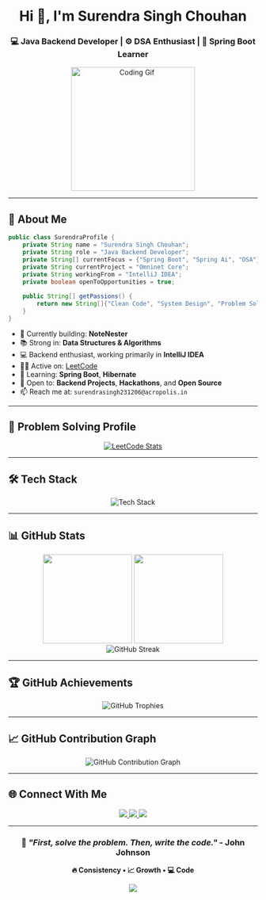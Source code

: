 <h1 align="center">Hi 👋, I'm Surendra Singh Chouhan</h1>
<h3 align="center">💻 Java Backend Developer | ⚙️ DSA Enthusiast | 🌱 Spring Boot Learner</h3>

<p align="center">
  <img src="https://media.giphy.com/media/qgQUggAC3Pfv687qPC/giphy.gif" width="250" alt="Coding Gif"/>
</p>


---

## 🚀 About Me

```java
public class SurendraProfile {
    private String name = "Surendra Singh Chouhan";
    private String role = "Java Backend Developer";
    private String[] currentFocus = {"Spring Boot", "Spring Ai", "DSA"};
    private String currentProject = "Omninet Core";
    private String workingFrom = "IntelliJ IDEA";
    private boolean openToOpportunities = true;
    
    public String[] getPassions() {
        return new String[]{"Clean Code", "System Design", "Problem Solving"};
    }
}
```

- 🔭 Currently building: **NoteNester**
- 📚 Strong in: **Data Structures & Algorithms**
- 💻 Backend enthusiast, working primarily in **IntelliJ IDEA**
- 👨‍💻 Active on: [LeetCode](https://leetcode.com/u/Surendra_Singh_Chouhan/)
- 🌱 Learning: **Spring Boot**, **Hibernate**
- 🤝 Open to: **Backend Projects**, **Hackathons**, and **Open Source**
- 📫 Reach me at: `surendrasingh231206@acropolis.in`

---

## 🧠 Problem Solving Profile

<div align="center">
  
  [![LeetCode Stats](https://leetcard.jacoblin.cool/Surendra_Singh_Chouhan?theme=dark)](https://leetcode.com/u/Surendra_Singh_Chouhan/)
  
</div>

---

## 🛠️ Tech Stack 

<p align="center">
  <img src="https://skillicons.dev/icons?i=java,spring,hibernate,c,cpp,maven,mysql,git,github,idea" alt="Tech Stack"/>
</p>

---

## 📊 GitHub Stats

<div align="center">
  <img height="180em" src="https://github-readme-stats.vercel.app/api?username=Surendra1341&show_icons=true&theme=radical&include_all_commits=true&count_private=true"/>
  <img height="180em" src="https://github-readme-stats.vercel.app/api/top-langs/?username=Surendra1341&layout=compact&theme=radical"/>
</div>

<div align="center">
  <img src="https://github-readme-streak-stats.herokuapp.com?user=Surendra1341&theme=radical&hide_border=true" alt="GitHub Streak" />
</div>

---

## 🏆 GitHub Achievements

<div align="center">
  <img src="https://github-profile-trophy.vercel.app/?username=Surendra1341&theme=radical&no-frame=true&row=1&column=6" alt="GitHub Trophies"/>
</div>

---

## 📈 GitHub Contribution Graph

<div align="center">
  <img src="https://github-readme-activity-graph.vercel.app/graph?username=Surendra1341&theme=redical&area=true&hide_border=true&custom_title=My%20Contribution%20Graph&line=ff6b6b&point=ff6b6b&area_color=ff6b6b" alt="GitHub Contribution Graph" />
</div>

---

## 🌐 Connect With Me

<p align="center">
  <a href="https://www.linkedin.com/in/surendra-singh-4480a3368/">
    <img src="https://img.shields.io/badge/LinkedIn-%230077B5?style=for-the-badge&logo=linkedin&logoColor=white" />
  </a>
  <a href="https://leetcode.com/u/Surendra_Singh_Chouhan/">
    <img src="https://img.shields.io/badge/LeetCode-%23FFA116?style=for-the-badge&logo=leetcode&logoColor=black" />
  </a>
  <a href="mailto:surendrasingh231206@acropolis.in">
    <img src="https://img.shields.io/badge/Email-D14836?style=for-the-badge&logo=gmail&logoColor=white" />
  </a>
</p>

---

<div align="center">
  
  ### 💭 *"First, solve the problem. Then, write the code."* - John Johnson
  
  **🔥 Consistency • 📈 Growth • 💻 Code**
  
  <img src="https://capsule-render.vercel.app/api?type=waving&color=gradient&height=100&section=footer&text=Happy%20Coding!&fontSize=30&fontColor=fff&animation=twinkling"/>
  
</div>
